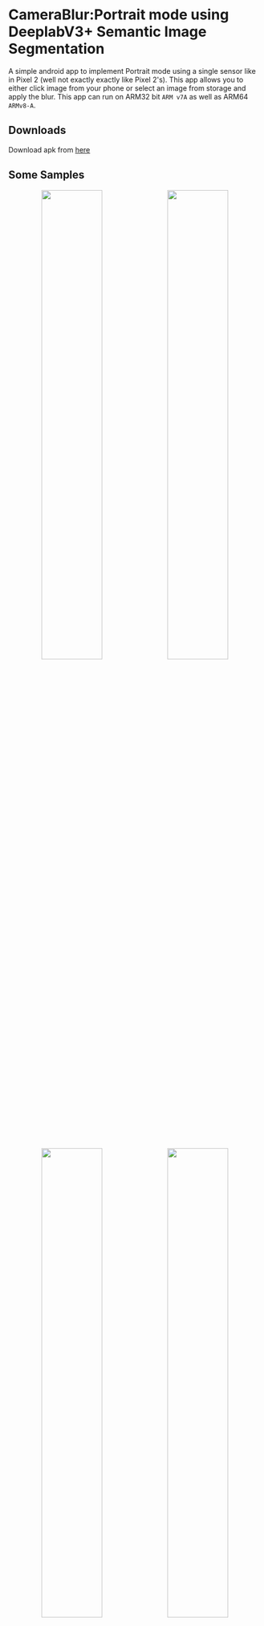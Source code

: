 CameraBlur:Portrait mode using DeeplabV3+ Semantic Image Segmentation 
=====================================================================
A simple android app to implement Portrait mode using a single sensor like in Pixel 2 (well not exactly exactly like Pixel 2's). This app allows you to either click image from your phone or select an image from storage and apply the blur. This app can run on ARM32 bit `ARM v7A` as well as ARM64 `ARMv8-A`.

## Downloads

Download apk from [here](https://github.com/Gauravv97/CameraBlur/raw/master/apk/v1.0.0/app-debug.apk)


## Some Samples

<p align="center">
    <img src="SampleImages/Image1.jpg" width="49%">   <img src="SampleImages/Blurred1.jpg" width="49%"></br>
    <img src="SampleImages/Image2.jpeg" width="49%">   <img src="SampleImages/Blurred2.jpg" width="49%"></br>
    
</p>


## Features

* Select image from storage or click them using camera
* Blur a variety of subjects (most centered subject will be selected rest will be background).
* SoftBlur around edges

## For developers

I have 3 pre-trained models of different crop sizes `Default 1025 px`. You can use any one of them but with increased crop size the processing time also increases (by a lot), so use them as per your requirement. Crop size is the size of the image that the input image will be resized to and sent for processing. The output dimensions are always less than crop size.

For using 1537 px: Copy `InputSize 1537px\frozen_inference_graph.pb`and paste it in `CameraBlur\app\src\main\assets\`.

Then change 
`CameraBlur\app\src\main\java\com\anondev\gaurav\camerablur\DeeplabProcessor.java`line 28 

From 

	public final static int INPUT_SIZE = 1025;

to 

	public final static int INPUT_SIZE = 1537; 

## Changelog

<b>v0.0.2</b>  Added SoftBlur around edges

<b>v0.0.3</b>  Implemented blur using [Android RenderScript](https://developer.android.com/guide/topics/renderscript/compute)


<b>v1.0.0</b>  Exported MobilenetV2 model with depth multiplier=0.5([mobilenetv2_dm05_coco_voc_trainaug](http://download.tensorflow.org/models/deeplabv3_mnv2_dm05_pascal_trainaug_2018_10_01.tar.gz) ). Accuracy is slightly reduced but performance gain is extremely high.


## Attributions/Thanks/External code

This application wouldn't have been possible without the great material produced by the community. I would like to give special thanks to the authors of essential parts I've got on the internet and used in the code.:

- DeepLabv3+:
```
@article{deeplabv3plus2018,
  title={Encoder-Decoder with Atrous Separable Convolution for Semantic Image Segmentation},
  author={Liang-Chieh Chen and Yukun Zhu and George Papandreou and Florian Schroff and Hartwig Adam},
  journal={arXiv:1802.02611},
  year={2018}
}
```

- MobileNetv2:

```
@inproceedings{mobilenetv22018,
  title={Inverted Residuals and Linear Bottlenecks: Mobile Networks for Classification, Detection and Segmentation},
  author={Mark Sandler and Andrew Howard and Menglong Zhu and Andrey Zhmoginov and Liang-Chieh Chen},
  booktitle={CVPR},
  year={2018}
}
```



* [Tensorflow's deeplab](https://github.com/tensorflow/models/tree/master/research/deeplab)
* A special thanks to [dailystudio for implementing mobilenet model on TFMobile](https://github.com/dailystudio/ml/tree/master/deeplab) without his help this project wouldn't have been sucessful. Also Without the advice given by [Liang-Chieh Chen](https://github.com/aquariusjay), we couldn't have successfully exported the model to mobile devices.


## Photo Credits

* Marcus Pinho, [Pexels](https://www.pexels.com/photo/woman-wearing-red-and-black-feather-hat-923345/)

* Sonnie Hiles, [unsplash](https://unsplash.com/photos/10wjs03JJv8)

## About

Copyright 2018 Gaurav Chaudhari, and licensed under the Apache License, Version 2.0. No attribution is necessary but it's very much appreciated. Star this project if you like it!


